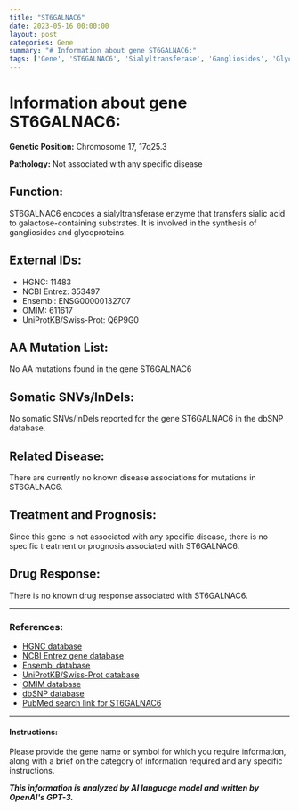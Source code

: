 ```yaml
---
title: "ST6GALNAC6"
date: 2023-05-16 00:00:00
layout: post
categories: Gene
summary: "# Information about gene ST6GALNAC6:"
tags: ['Gene', 'ST6GALNAC6', 'Sialyltransferase', 'Gangliosides', 'Glycoproteins', 'NoDiseaseAssociation', 'NoKnownDrugResponse', 'GeneticInformationAnalysis']
---
```


# Information about gene ST6GALNAC6:

**Genetic Position:** Chromosome 17, 17q25.3

**Pathology:** Not associated with any specific disease

## Function:
ST6GALNAC6 encodes a sialyltransferase enzyme that transfers sialic acid to galactose-containing substrates. It is involved in the synthesis of gangliosides and glycoproteins. 

## External IDs: 
- HGNC: 11483
- NCBI Entrez: 353497 
- Ensembl: ENSG00000132707 
- OMIM: 611617 
- UniProtKB/Swiss-Prot: Q6P9G0 

## AA Mutation List:
No AA mutations found in the gene ST6GALNAC6

## Somatic SNVs/InDels:
No somatic SNVs/InDels reported for the gene ST6GALNAC6 in the dbSNP database.

## Related Disease:
There are currently no known disease associations for mutations in ST6GALNAC6.

## Treatment and Prognosis:
Since this gene is not associated with any specific disease, there is no specific treatment or prognosis associated with ST6GALNAC6.

## Drug Response:
There is no known drug response associated with ST6GALNAC6.

---

### References:
- [HGNC database]([Click](https://www.genenames.org/data/gene-symbol-report/#!/hgnc_id/HGNC:11483))
- [NCBI Entrez gene database]([Click](https://www.ncbi.nlm.nih.gov/gene/353497))
- [Ensembl database]([Click](https://www.ensembl.org/Gene/Summary?g=ENSG00000132707;r=17:79375225-79383481))
- [UniProtKB/Swiss-Prot database]([Click](https://www.uniprot.org/uniprot/Q6P9G0))
- [OMIM database]([Click](https://omim.org/entry/611617))
- [dbSNP database]([Click](https://www.ncbi.nlm.nih.gov/snp/))
- [PubMed search link for ST6GALNAC6]([Click](https://pubmed.ncbi.nlm.nih.gov/?term=ST6GALNAC6))

---

#### Instructions:
Please provide the gene name or symbol for which you require information, along with a brief on the category of information required and any specific instructions.

**_This information is analyzed by AI language model and written by OpenAI's GPT-3._**